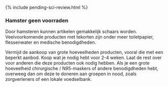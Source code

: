 
{% include pending-sci-review.html %}
 ### Hamster geen voorraden

Door hamsteren kunnen artikelen gemakkelijk schaars worden. Veelvoorkomende producten met tekorten zijn onder meer toiletpapier, flessenwater en medische benodigdheden. 

Vermijd de aankoop van grote hoeveelheden producten, vooral die met een beperkt aanbod. Koop wat je nodig hebt voor 2-4 weken. Laat de rest over voor anderen die deze producten ook nodig hebben. Als je een grote hoeveelheid chirurgische / N95-maskers of andere benodigdheden hebt, overweeg dan om deze te doneren aan groepen in nood, zoals zorgverleners of een lokale voedselbank. 
